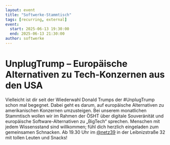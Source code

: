 ```yaml
---
layout: event
title: "Softwerke-Stammtisch"
tags: [recurring, external]
event:
  start: 2025-06-13 19:30:00
  end: 2025-06-13 21:30:00
author: softwerke
---
```


# UnplugTrump – Europäische Alternativen zu Tech-Konzernen aus den USA

Vielleicht ist dir seit der Wiederwahl Donald Trumps der #UnplugTrump schon mal begegnet. Dabei geht es darum, auf europäische Alternativen zu amerikanischen Konzernen umzusteigen. Bei unserem monatlichen Stammtisch wollen wir im Rahmen der ÖSHT über digitale Souveränität und europäische Software-Alternativen zu „BigTech“ sprechen. Menschen mit jedem Wissensstand sind willkommen; fühl dich herzlich eingeladen zum gemeinsamen Schnacken. Ab 19.30 Uhr im [@netz39](https://www.netz39.de/) in der Leibnizstraße 32 mit tollen Leuten und Snacks!
